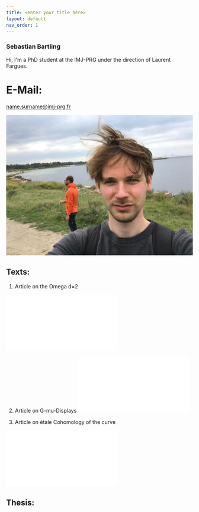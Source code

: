 ```yaml
---
title: <enter your title here>
layout: default
nav_order: 1
---
```

  
### Sebastian Bartling
  
Hi, I'm a PhD student at the IMJ-PRG under the direction of Laurent Fargues.
  
# E-Mail:
  
name.surname@imj-prg.fr
  
![Me!](/images/257360896_606419187176947_5374486984023981324_n.jpg "Me")

  
  
## Texts:
1. Article on the Omega d=2 
  
![Omega!](/pdf/Kapitel_zum_Omega,_d=2.pdf "Omega")
  
2. Article on G-mu-Displays
![Displays!](/pdf/Kapitel_zu_G-mu-Displays.pdf "Displays")
  
3. Article on étale Cohomology of the curve
  
![Courbe](/pdf/Chapitre_sur_la_cohomologie_étale_de_la_courbe.pdf "courbe")
  

## Thesis:

